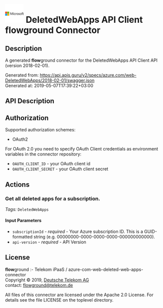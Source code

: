 # ![LOGO](logo.png) DeletedWebApps API Client **flow**ground Connector

## Description

A generated **flow**ground connector for the DeletedWebApps API Client API (version 2018-02-01).

Generated from: https://api.apis.guru/v2/specs/azure.com/web-DeletedWebApps/2018-02-01/swagger.json<br/>
Generated at: 2019-05-07T17:39:22+03:00

## API Description



## Authorization

Supported authorization schemes:
- OAuth2

For OAuth 2.0 you need to specify OAuth Client credentials as environment variables in the connector repository:
* `OAUTH_CLIENT_ID` - your OAuth client id
* `OAUTH_CLIENT_SECRET` - your OAuth client secret

## Actions

### Get all deleted apps for a subscription.

*Tags:* `DeletedWebApps`

#### Input Parameters
* `subscriptionId` - _required_ - Your Azure subscription ID. This is a GUID-formatted string (e.g. 00000000-0000-0000-0000-000000000000).
* `api-version` - _required_ - API Version

## License

**flow**ground :- Telekom iPaaS / azure-com-web-deleted-web-apps-connector<br/>
Copyright © 2019, [Deutsche Telekom AG](https://www.telekom.de)<br/>
contact: flowground@telekom.de

All files of this connector are licensed under the Apache 2.0 License. For details
see the file LICENSE on the toplevel directory.
